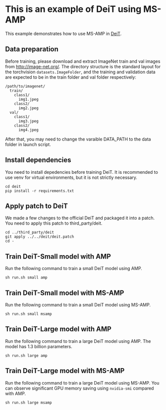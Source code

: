 # This is an example of DeiT using MS-AMP
This example demonstrates how to use MS-AMP in [DeiT](https://github.com/facebookresearch/deit).

## Data preparation
Before training, please download and extract ImageNet train and val images from http://image-net.org/. The directory structure is the standard layout for the torchvision `datasets.ImageFolder`, and the training and validation data are expected to be in the train folder and val folder respectively:
```
/path/to/imagenet/
  train/
    class1/
      img1.jpeg
    class2/
      img2.jpeg
  val/
    class1/
      img3.jpeg
    class2/
      img4.jpeg
```
After that, you may need to change the varaible DATA_PATH to the data folder in launch script.

## Install dependencies
You need to install depedencies before training DeiT. It is recommended to use venv for virtual environments, but it is not strictly necessary.
```
cd deit
pip install -r requirements.txt
```

## Apply patch to DeiT
We made a few changes to the official DeiT and packaged it into a patch. You need to apply this patch to third_party/deit.
```
cd ../third_party/deit
git apply ../../deit/deit.patch
cd -
```

## Train DeiT-Small model with AMP
Run the following command to train a small DeiT model using AMP.
```
sh run.sh small amp
```

## Train DeiT-Small model with MS-AMP
Run the following command to train a small DeiT model using MS-AMP.
```
sh run.sh small msamp
```

## Train DeiT-Large model with AMP
Run the following command to train a large DeiT model using AMP. The model has 1.3 billion parameters.
```
sh run.sh large amp
```
## Train DeiT-Large model with MS-AMP
Run the following command to train a large DeiT model using MS-AMP. You can observe significant GPU memory saving using `nvidia-smi` compared with AMP.
```
sh run.sh large msamp
```